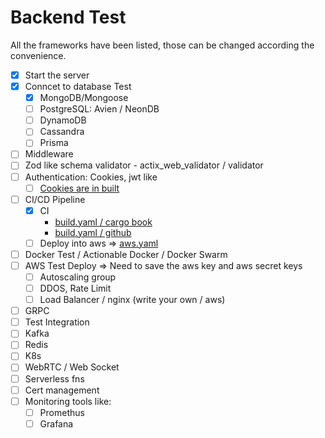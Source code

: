 # Backend Test

All the frameworks have been listed, those can be changed according the convenience.
- [x] Start the server
- [x] Conncet to database Test
    - [x] MongoDB/Mongoose
    - [ ] PostgreSQL: Avien / NeonDB
    - [ ] DynamoDB
    - [ ] Cassandra
    - [ ] Prisma
- [ ] Middleware
- [ ] Zod like schema validator - actix_web_validator / validator
- [ ] Authentication: Cookies, jwt like
    - [ ] [Cookies are in built](https://docs.rs/actix-web/latest/actix_web/)
- [ ] CI/CD Pipeline
    - [x] CI 
         - [build.yaml / cargo book](https://doc.rust-lang.org/cargo/guide/continuous-integration.html)
         - [build.yaml / github](https://github.com/actions/starter-workflows/blob/main/ci/rust.yml)
    - [ ] Deploy into aws => [aws.yaml](https://github.com/actions/starter-workflows/blob/main/deployments/aws.yml)
- [ ] Docker Test / Actionable Docker / Docker Swarm
- [ ] AWS Test Deploy => Need to save the aws key and aws secret keys 
    - [ ] Autoscaling group
    - [ ] DDOS, Rate Limit
    - [ ] Load Balancer / nginx (write your own / aws)
- [ ] GRPC
- [ ] Test Integration
- [ ] Kafka
- [ ] Redis
- [ ] K8s
- [ ] WebRTC / Web Socket
- [ ] Serverless fns
- [ ] Cert management
- [ ] Monitoring tools like:
    - [ ] Promethus
    - [ ] Grafana
